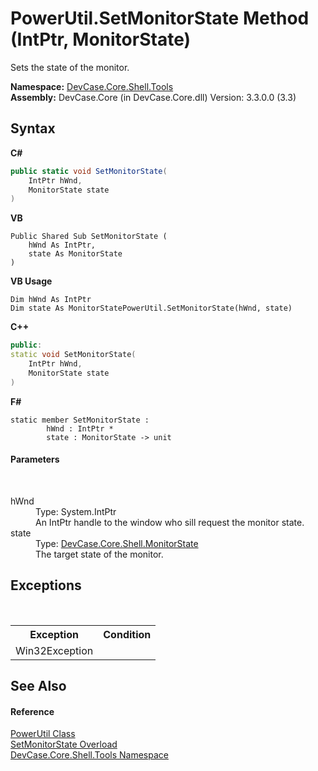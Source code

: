 # PowerUtil.SetMonitorState Method (IntPtr, MonitorState)
 

Sets the state of the monitor.

**Namespace:**&nbsp;<a href="N_DevCase_Core_Shell_Tools">DevCase.Core.Shell.Tools</a><br />**Assembly:**&nbsp;DevCase.Core (in DevCase.Core.dll) Version: 3.3.0.0 (3.3)

## Syntax

**C#**<br />
``` C#
public static void SetMonitorState(
	IntPtr hWnd,
	MonitorState state
)
```

**VB**<br />
``` VB
Public Shared Sub SetMonitorState ( 
	hWnd As IntPtr,
	state As MonitorState
)
```

**VB Usage**<br />
``` VB Usage
Dim hWnd As IntPtr
Dim state As MonitorStatePowerUtil.SetMonitorState(hWnd, state)
```

**C++**<br />
``` C++
public:
static void SetMonitorState(
	IntPtr hWnd, 
	MonitorState state
)
```

**F#**<br />
``` F#
static member SetMonitorState : 
        hWnd : IntPtr * 
        state : MonitorState -> unit 

```


#### Parameters
&nbsp;<dl><dt>hWnd</dt><dd>Type: System.IntPtr<br />An IntPtr handle to the window who sill request the monitor state.</dd><dt>state</dt><dd>Type: <a href="T_DevCase_Core_Shell_MonitorState">DevCase.Core.Shell.MonitorState</a><br />The target state of the monitor.</dd></dl>

## Exceptions
&nbsp;<table><tr><th>Exception</th><th>Condition</th></tr><tr><td>Win32Exception</td><td /></tr></table>

## See Also


#### Reference
<a href="T_DevCase_Core_Shell_Tools_PowerUtil">PowerUtil Class</a><br /><a href="Overload_DevCase_Core_Shell_Tools_PowerUtil_SetMonitorState">SetMonitorState Overload</a><br /><a href="N_DevCase_Core_Shell_Tools">DevCase.Core.Shell.Tools Namespace</a><br />